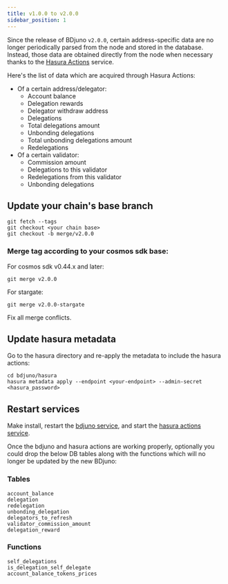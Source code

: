 ```yaml
---
title: v1.0.0 to v2.0.0
sidebar_position: 1
---
```


Since the release of BDjuno `v2.0.0`, certain address-specific data are no longer periodically parsed from the node and stored in the database. 
Instead, those data are obtained directly from the node when necessary thanks to the [Hasura Actions](https://hasura.io/docs/latest/graphql/core/actions/index.html) service.

Here's the list of data which are acquired through Hasura Actions:
- Of a certain address/delegator:
    - Account balance
    - Delegation rewards
    - Delegator withdraw address
    - Delegations
    - Total delegations amount
    - Unbonding delegations
    - Total unbonding delegations amount
    - Redelegations
- Of a certain validator:
    - Commission amount
    - Delegations to this validator
    - Redelegations from this validator
    - Unbonding delegations

## Update your chain's base branch
```
git fetch --tags
git checkout <your chain base>
git checkout -b merge/v2.0.0
```
### Merge tag according to your cosmos sdk base: 
For cosmos sdk v0.44.x and later:
```
git merge v2.0.0
```
For stargate:
```
git merge v2.0.0-stargate
```
Fix all merge conflicts.

## Update hasura metadata
Go to the hasura directory and re-apply the metadata to include the hasura actions:
```
cd bdjuno/hasura
hasura metadata apply --endpoint <your-endpoint> --admin-secret <hasura_password>
```

## Restart services
Make install, restart the [bdjuno service](/cosmos-based/parser/setup#running-bdjuno), and 
start the [hasura actions service](/cosmos-based/parser/hasura#start-hasura-actions). 

Once the bdjuno and hasura actions are working properly, optionally
you could drop the below DB tables along with the functions which will no longer be updated by the new BDjuno:

### Tables
```
account_balance
delegation
redelegation
unbonding_delegation
delegators_to_refresh
validator_commission_amount
delegation_reward
```

### Functions
```
self_delegations
is_delegation_self_delegate
account_balance_tokens_prices
```